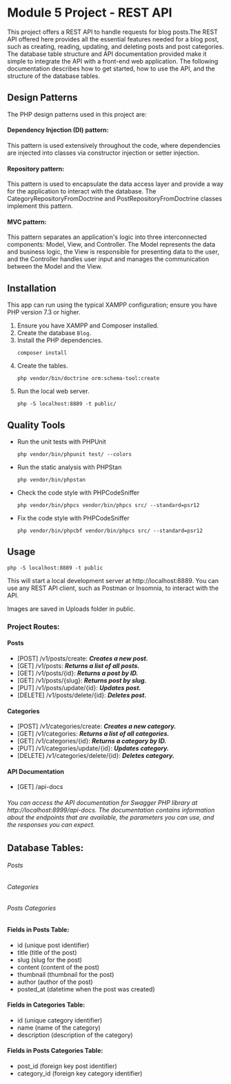 # Module 5 Project - REST API
This project offers a REST API to handle requests for blog posts.The REST API offered here provides all the essential features needed for a blog post, such as creating, reading, updating, and deleting posts and post categories. The database table structure and API documentation provided make it simple to integrate the API with a front-end web application. The following documentation describes how to get started, how to use the API, and the structure of the database tables. 

## Design Patterns

The PHP design patterns used in this project are:

#### Dependency Injection (DI) pattern:
This pattern is used extensively throughout the code, where dependencies are injected into classes via constructor injection or setter injection.
#### Repository pattern:
This pattern is used to encapsulate the data access layer and provide a way for the application to interact with the database. The CategoryRepositoryFromDoctrine and PostRepositoryFromDoctrine classes implement this pattern.
#### MVC pattern:
This pattern  separates an application's logic into three interconnected components: Model, View, and Controller.
The Model represents the data and business logic, the View is responsible for presenting data to the user, and the Controller handles user input and manages the communication between the Model and the View.
## Installation
This app can run using the typical XAMPP configuration; ensure  you have PHP version 7.3 or higher.
1. Ensure you have XAMPP and Composer installed.
2. Create the database `Blog`.
3. Install the PHP dependencies.  
   ````
   composer install
   ````
4. Create the tables. 
   ```
   php vendor/bin/doctrine orm:schema-tool:create 
   ````
5. Run the local web server.
   ```
   php -S localhost:8889 -t public/

## Quality Tools

- Run the unit tests with PHPUnit
  ```
  php vendor/bin/phpunit test/ --colors
  ```
- Run the static analysis with PHPStan
  ```
  php vendor/bin/phpstan
  ```
- Check the code style with PHPCodeSniffer
  ```
  php vendor/bin/phpcs vendor/bin/phpcs src/ --standard=psr12
  ```
- Fix the code style with PHPCodeSniffer
  ```
  php vendor/bin/phpcbf vendor/bin/phpcs src/ --standard=psr12

## Usage

```
php -S localhost:8889 -t public
```
This will start a local development server at http://localhost:8889. You can use any REST API client, such as Postman or Insomnia, to interact with the API.

Images are saved in Uploads folder in public.
### Project Routes:

#### Posts
* [POST] /v1/posts/create: ***Creates a new post.***
* [GET] /v1/posts: ***Returns a list of all posts.***
* [GET] /v1/posts/{id}: ***Returns a post by ID.***
* [GET] /v1/posts/{slug}: ***Returns  post by slug.***
* [PUT] /v1/posts/update/{id}: ***Updates post.***
* [DELETE] /v1/posts/delete/{id}: ***Deletes post.***

#### Categories
* [POST] /v1/categories/create: ***Creates a new category.***
* [GET] /v1/categories: ***Returns a list of all categories.***
* [GET] /v1/categories/{id}: ***Returns a  category by ID.***
* [PUT] /v1/categories/update/{id}: ***Updates category.***
* [DELETE] /v1/categories/delete/{id}: ***Deletes category.***

#### API Documentation
 * [GET] /api-docs
###### You can access the API documentation for Swagger PHP library at http://localhost:8999/api-docs. The documentation contains information about the endpoints that are available, the parameters you can use, and the responses you can expect.

## Database Tables:

###### Posts
###### Categories
###### Posts Categories

#### Fields in Posts Table:

* id (unique post identifier)
* title (title of the post)
* slug (slug for the post)
* content (content of the post)
* thumbnail (thumbnail for the post)
* author (author of the post)
* posted_at (datetime when the post was created)

#### Fields in Categories Table:

* id (unique category identifier)
* name (name of the category)
* description (description of the category)

#### Fields in Posts Categories Table:

* post_id (foreign key post identifier)
* category_id (foreign key category identifier)





